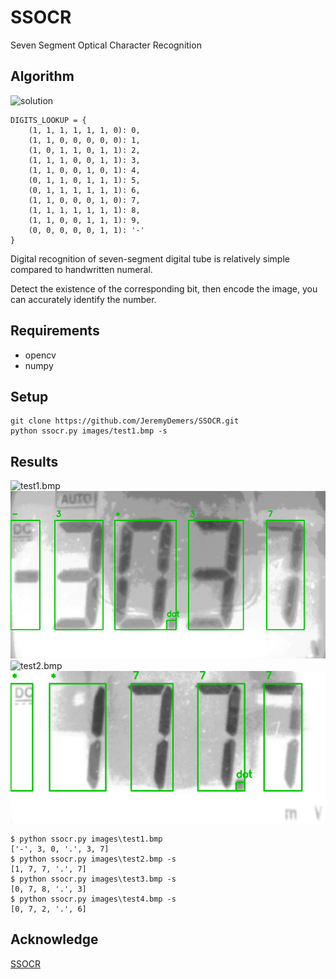 # SSOCR
Seven Segment Optical Character Recognition

## Algorithm
![solution](images/solution.png)

```
DIGITS_LOOKUP = {
    (1, 1, 1, 1, 1, 1, 0): 0,
    (1, 1, 0, 0, 0, 0, 0): 1,
    (1, 0, 1, 1, 0, 1, 1): 2,
    (1, 1, 1, 0, 0, 1, 1): 3,
    (1, 1, 0, 0, 1, 0, 1): 4,
    (0, 1, 1, 0, 1, 1, 1): 5,
    (0, 1, 1, 1, 1, 1, 1): 6,
    (1, 1, 0, 0, 0, 1, 0): 7,
    (1, 1, 1, 1, 1, 1, 1): 8,
    (1, 1, 0, 0, 1, 1, 1): 9,
    (0, 0, 0, 0, 0, 1, 1): '-'
}
```

Digital recognition of seven-segment digital tube is relatively simple compared to handwritten numeral.

Detect the existence of the corresponding bit, then encode the image, you can accurately identify the number.


## Requirements
* opencv
* numpy

## Setup
```
git clone https://github.com/JeremyDemers/SSOCR.git
python ssocr.py images/test1.bmp -s
```

## Results
![test1.bmp](images/test1.bmp)
![res1.bmp](images/res1.bmp)
![test2.bmp](images/test2.bmp)
![res2.bmp](images/res2.bmp)

```
$ python ssocr.py images\test1.bmp
['-', 3, 0, '.', 3, 7]
$ python ssocr.py images\test2.bmp -s
[1, 7, 7, '.', 7]
$ python ssocr.py images\test3.bmp -s
[0, 7, 8, '.', 3]
$ python ssocr.py images\test4.bmp -s
[0, 7, 2, '.', 6]
```

## Acknowledge
[SSOCR](https://www.unix-ag.uni-kl.de/~auerswal/ssocr/)
